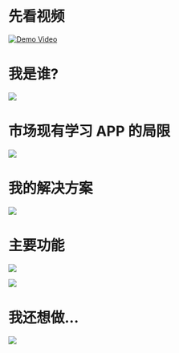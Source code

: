 # 先看视频

[![Demo Video](https://tokyo-1253389072.cos.ap-tokyo.myqcloud.com/typora/20251015215209457.png)](https://www.youtube.com/watch?v=YTr5aMxUins)

# 我是谁?

![](https://tokyo-1253389072.cos.ap-tokyo.myqcloud.com/typora/20251015215405519.png)

# 市场现有学习 APP 的局限

![](https://tokyo-1253389072.cos.ap-tokyo.myqcloud.com/typora/20251015215539892.png)

# 我的解决方案

![](https://tokyo-1253389072.cos.ap-tokyo.myqcloud.com/typora/20251015215555870.png)

# 主要功能

![](https://tokyo-1253389072.cos.ap-tokyo.myqcloud.com/typora/20251015215624239.png)

![](https://tokyo-1253389072.cos.ap-tokyo.myqcloud.com/typora/20251015215720084.png)

# 我还想做...

![](https://tokyo-1253389072.cos.ap-tokyo.myqcloud.com/typora/20251015215736439.png)
